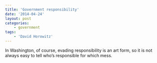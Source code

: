 ```yaml
---
title: 'Government responsibility'
date: '2014-04-24'
layout: post
categories:
    - government
tags:
    - 'David Horowitz'
---
```


In Washington, of course, evading responsibility is an art form, so it is not always easy to tell who’s responsible for which mess.